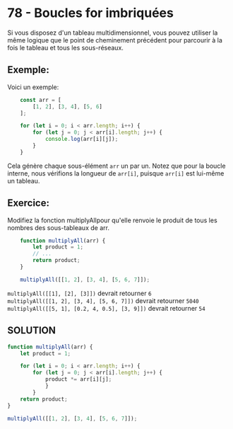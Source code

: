 # 78 - Boucles for imbriquées
Si vous disposez d'un tableau multidimensionnel, vous pouvez utiliser la même logique que le point de cheminement précédent pour parcourir à la fois le tableau et tous les sous-réseaux.

## Exemple:
Voici un exemple:

```js
    const arr = [
        [1, 2], [3, 4], [5, 6]
    ];

    for (let i = 0; i < arr.length; i++) {
        for (let j = 0; j < arr[i].length; j++) {
            console.log(arr[i][j]);
        }
    }
```
Cela génère chaque sous-élément `arr` un par un. Notez que pour la boucle interne, nous vérifions la longueur de  `arr[i]`, puisque `arr[i]` est lui-même un tableau.

## Exercice:
Modifiez la fonction multiplyAllpour qu'elle renvoie le produit de tous les nombres des sous-tableaux de arr.

```js
    function multiplyAll(arr) {
        let product = 1;
        // ...
        return product;
    }

    multiplyAll([[1, 2], [3, 4], [5, 6, 7]]);
```
`multiplyAll([[1], [2], [3]])` devrait retourner `6`   
`multiplyAll([[1, 2], [3, 4], [5, 6, 7]])` devrait retourner `5040`   
`multiplyAll([[5, 1], [0.2, 4, 0.5], [3, 9]])` devrait retourner `54`   

## SOLUTION

```js
function multiplyAll(arr) {
    let product = 1;

    for (let i = 0; i < arr.length; i++) {
        for (let j = 0; j < arr[i].length; j++) {
            product *= arr[i][j];
            }
        }
    return product;
}

multiplyAll([[1, 2], [3, 4], [5, 6, 7]]);
```